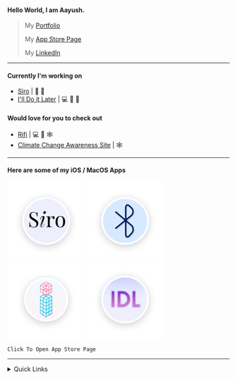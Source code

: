 #### Hello World, I am Aayush.

> My [Portfolio](https://aayush9029.github.io/FinalWebpage/)
>
> My [App Store Page](https://apps.apple.com/ca/developer/aayush-pokharel/id1532440924)
>
> My  [LinkedIn](https://www.linkedin.com/in/aayush-p-616b6b16a/)

---

#### Currently I'm working on
- [Siro](https://apps.apple.com/ca/app/siro-laugh-a-little/id1546323239) | 📲 
- [I'll Do it Later](https://apps.apple.com/ca/app/ill-do-it-later/id1540174159) | 💻 📲 


#### Would love for you to check out
- [Rifi](https://github.com/Aayush9029/Rifi) | 💻 📲 🕸
- [Climate Change Awareness Site](https://aayush9029.github.io/climateChange/) | 🕸

---

#### Here are some of my iOS / MacOS Apps

[![Siro](https://raw.githubusercontent.com/Aayush9029/Aayush9029/main/img/siro.png)](https://apps.apple.com/ca/app/siro-laugh-a-little/id1546323239) [![Scanr](https://raw.githubusercontent.com/Aayush9029/Aayush9029/main/img/btscan.png)](https://apps.apple.com/ca/app/scanr-bluetooth-scanner/id1546690342) [![Dinfo](https://raw.githubusercontent.com/Aayush9029/Aayush9029/main/img/dinfo.png)](https://apps.apple.com/ca/app/dinfo-remote-system-monitor/id1532440922) [![I'll Do It Later](https://raw.githubusercontent.com/Aayush9029/Aayush9029/main/img/idl.png)](https://apps.apple.com/ca/app/ill-do-it-later/id1540174159)

```python3
Click To Open App Store Page
```

----


<details>
  <summary>Quick Links</summary>
  <details>
  <summary>pypi</summary>

  [PiP Packages](https://pypi.org/project/morse3/)
  </details>

  <details>
  <summary>MY Public Key</summary>

  [a29_ed25519.pub](https://gist.githubusercontent.com/Aayush9029/8ded88f3419c5328fb7b7ea189504885/raw/f5f96f9f69684061b83e7df13ee311e8ad79ee8f/a29_ed25519.pub)

  </details>
  
  <summary>Discord Account</summary>

```js
Discord aahhyoushh#2845
```

  </details>
</details>





